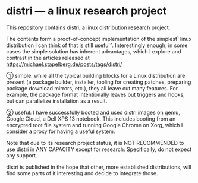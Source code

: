 # distri — a linux research project

This repository contains distri, a linux distribution research project.

The contents form a proof-of-concept implementation of the simplest¹ linux
distribution I can think of that is still useful². Interestingly enough, in some
cases the simple solution has inherent advantages, which I explore and contrast
in the articles released at https://michael.stapelberg.de/posts/tags/distri/

① simple: while all the typical building blocks for a Linux distribution are
  present (a package builder, installer, tooling for creating patches, preparing
  package download mirrors, etc.), they all leave out many features. For
  example, the package format intentionally leaves out triggers and hooks, but
  can parallelize installation as a result.

② useful: I have successfully booted and used distri images on qemu, Google
  Cloud, a Dell XPS 13 notebook. This includes booting from an encrypted root
  file system and running Google Chrome on Xorg, which I consider a proxy for
  having a useful system.

Note that due to its research project status, it is NOT RECOMMENDED to use
distri in ANY CAPACITY except for research. Specifically, do not expect any
support.

distri is published in the hope that other, more established distributions, will
find some parts of it interesting and decide to integrate those.
